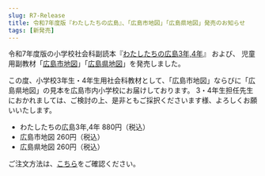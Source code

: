 ```yaml
---
slug: R7-Release
title: 令和7年度版『わたしたちの広島』、「広島市地図」「広島県地図」発売のお知らせ
tags: [新発売]
---
```


令和7年度版の小学校社会科副読本『[わたしたちの広島3年,4年](/goods#わたしたちの広島3年4年)』 および、
児童用副教材「[広島市地図](/goods#広島市地図)」「[広島県地図](/goods#広島県地図)」を発売しました。

この度、小学校3年生・4年生用社会科教材として、「広島市地図」ならびに「広島県地図」の見本を広島市内小学校にお届けしております。
3・4年生担任先生におかれましては、ご検討の上、是非ともご採択くださいます様、よろしくお願いいたします。

- わたしたちの広島3年,4年 880円（税込）
- 広島市地図 260円（税込）
- 広島県地図 260円（税込）

ご注文方法は、[こちら](/tsushinhanbai#わたしたちの広島3年4年広島市地図広島県地図のご注文)をご確認ください。
